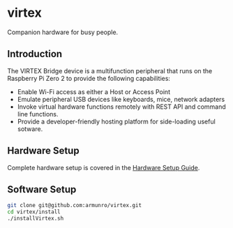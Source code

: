 # virtex
Companion hardware for busy people.

## Introduction
The VIRTEX Bridge device is a multifunction peripheral that runs on the Raspberry Pi Zero 2 to provide the following capabilities:
- Enable Wi-Fi access as either a Host or Access Point
- Emulate peripheral USB devices like keyboards, mice, network adapters
- Invoke virtual hardware functions remotely with REST API and command line functions.
- Provide a developer-friendly hosting platform for side-loading useful sotware.

## Hardware Setup
Complete hardware setup is covered in the [Hardware Setup Guide](docs/HardwareSetup.md).
## Software Setup

```bash
git clone git@github.com:armunro/virtex.git
cd virtex/install
./installVirtex.sh
```